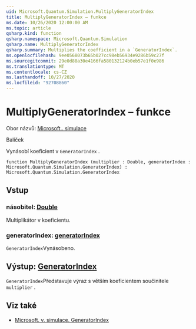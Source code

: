 ```yaml
---
uid: Microsoft.Quantum.Simulation.MultiplyGeneratorIndex
title: MultiplyGeneratorIndex – funkce
ms.date: 10/26/2020 12:00:00 AM
ms.topic: article
qsharp.kind: function
qsharp.namespace: Microsoft.Quantum.Simulation
qsharp.name: MultiplyGeneratorIndex
qsharp.summary: Multiplies the coefficient in a `GeneratorIndex`.
ms.openlocfilehash: 9ee0568073b65b027cc98eb56934e9286b59c27f
ms.sourcegitcommit: 29e0d88a30e4166fa580132124b0eb57e1f0e986
ms.translationtype: MT
ms.contentlocale: cs-CZ
ms.lasthandoff: 10/27/2020
ms.locfileid: "92708860"
---
```

# <a name="multiplygeneratorindex-function"></a>MultiplyGeneratorIndex – funkce

Obor názvů: [Microsoft.. simulace](xref:Microsoft.Quantum.Simulation)

Balíček [](https://nuget.org/packages/)


Vynásobí koeficient v `GeneratorIndex` .

```qsharp
function MultiplyGeneratorIndex (multiplier : Double, generatorIndex : Microsoft.Quantum.Simulation.GeneratorIndex) : Microsoft.Quantum.Simulation.GeneratorIndex
```


## <a name="input"></a>Vstup

### <a name="multiplier--double"></a>násobitel: [Double](xref:microsoft.quantum.lang-ref.double)

Multiplikátor v koeficientu.


### <a name="generatorindex--generatorindex"></a>generatorIndex: [generatorIndex](xref:Microsoft.Quantum.Simulation.GeneratorIndex)

`GeneratorIndex`Vynásobeno.



## <a name="output--generatorindex"></a>Výstup: [GeneratorIndex](xref:Microsoft.Quantum.Simulation.GeneratorIndex)

`GeneratorIndex`Představuje výraz s větším koeficientem součinitele `multiplier` .

## <a name="see-also"></a>Viz také

- [Microsoft. v. simulace. GeneratorIndex](xref:Microsoft.Quantum.Simulation.GeneratorIndex)
